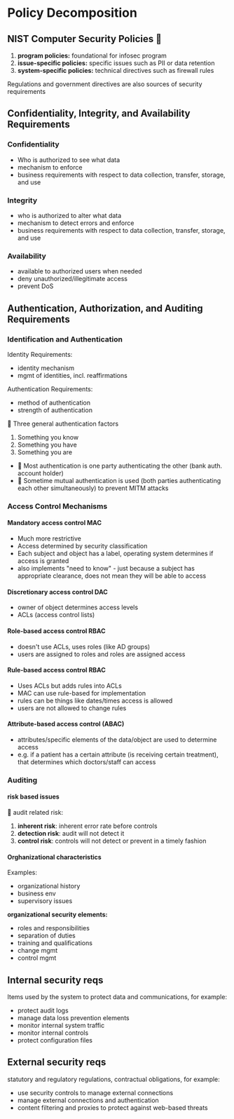 # Policy Decomposition

## NIST Computer Security Policies 📝

1. **program policies:** foundational for infosec program
2. **issue-specific policies:** specific issues such as PII or data retention
3. **system-specific policies:** technical directives such as firewall rules

Regulations and government directives are also sources of security requirements

## Confidentiality, Integrity, and Availability Requirements

### Confidentiality

- Who is authorized to see what data
- mechanism to enforce
- business requirements with respect to data collection, transfer, storage, and use

### Integrity

- who is authorized to alter what data
- mechanism to detect errors and enforce
- business requirements with respect to data collection, transfer, storage, and use

### Availability

- available to authorized users when needed
- deny unauthorized/illegitimate access
- prevent DoS

## Authentication, Authorization, and Auditing Requirements

### Identification and Authentication

Identity Requirements:

- identity mechanism
- mgmt of identities, incl. reaffirmations

Authentication Requirements:

- method of authentication
- strength of authentication

📝 Three general authentication factors

1. Something you know
2. Something you have
3. Something you are

- 📝 Most authentication is one party authenticating the other (bank auth. account holder)
- 📝 Sometime mutual authentication is used (both parties authenticating each other simultaneously) to prevent MITM attacks

### Access Control Mechanisms

#### Mandatory access control MAC

- Much more restrictive
- Access determined by security classification
- Each subject and object has a label, operating system determines if access is granted
- also implements "need to know" - just because a subject has appropriate clearance, does not mean they will be able to access

#### Discretionary access control DAC

- owner of object determines access levels
- ACLs (access control lists)

#### Role-based access control RBAC

- doesn't use ACLs, uses roles (like AD groups)
- users are assigned to roles and roles are assigned access

#### Rule-based access control RBAC

- Uses ACLs but adds rules into ACLs
- MAC can use rule-based for implementation
- rules can be things like dates/times access is allowed
- users are not allowed to change rules

#### Attribute-based access control (ABAC)

- attributes/specific elements of the data/object are used to determine access
- e.g. if a patient has a certain attribute (is receiving certain treatment), that determines which doctors/staff can access

### Auditing

#### risk based issues

📝 audit related risk:

1. **inherent risk**: inherent error rate before controls
2. **detection risk**: audit will not detect it
3. **control risk**: controls will not detect or prevent in a timely fashion

#### Orghanizational characteristics

Examples:

- organizational history
- business env
- supervisory issues

**organizational security elements:**

- roles and responsibilities
- separation of duties
- training and qualifications
- change mgmt
- control mgmt

## Internal security reqs

Items used by the system to protect data and communications, for example:

- protect audit logs
- manage data loss prevention elements
- monitor internal system traffic
- monitor internal controls
- protect configuration files

## External security reqs

statutory and regulatory regulations, contractual obligations, for example:

- use security controls to manage external connections
- manage external connections and authentication
- content filtering and proxies to protect against web-based threats
